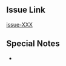 ## Issue Link

[issue-XXX](https://github.com/kafelix496/coding-for-fun/issues/XXX)

## Special Notes

-
